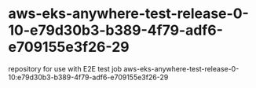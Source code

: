 # aws-eks-anywhere-test-release-0-10-e79d30b3-b389-4f79-adf6-e709155e3f26-29
repository for use with E2E test job aws-eks-anywhere-test-release-0-10:e79d30b3-b389-4f79-adf6-e709155e3f26-29
